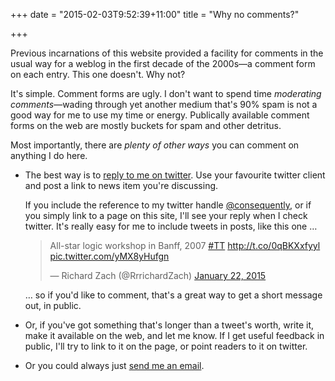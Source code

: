+++
date = "2015-02-03T9:52:39+11:00"
title = "Why no comments?"

+++

Previous incarnations of this website provided a facility for comments in the usual way for a weblog in the first decade of the 2000s&mdash;a comment form on each entry. This one doesn't. Why not?

<!--more-->

It's simple. Comment forms are ugly. I don't want to spend time *moderating comments*&mdash;wading through yet another medium that's 90% spam is  not a good way for me to use my time or energy. Publically available comment forms on the web are mostly buckets for spam and other detritus. 

Most importantly, there are *plenty of other ways* you can comment on anything I do here. 

* The best way is to [reply to me on twitter](http://twitter.com/consequently). Use your favourite twitter client and post a link to news item you're discussing. 
	
	If you include the reference to my twitter handle [@consequently](http://twitter.com/consequently),  or if you simply link to a page on this site, I'll see your reply when I check twitter. It's really easy for me to include tweets in posts, like this one &hellip; <blockquote class="twitter-tweet" lang="en"><p>All-star logic workshop in Banff, 2007 <a href="https://twitter.com/hashtag/TT?src=hash">#TT</a> <a href="http://t.co/0qBKXxfyyl">http://t.co/0qBKXxfyyl</a> <a href="http://t.co/yMX8yHufgn">pic.twitter.com/yMX8yHufgn</a></p>&mdash; Richard Zach (@RrrichardZach) <a href="https://twitter.com/RrrichardZach/status/558299627569836032">January 22, 2015</a></blockquote> <script async src="//platform.twitter.com/widgets.js" charset="utf-8"></script> &hellip; so if you'd like to comment, that's a great way to get a short message out, in public. 

* Or, if you've got something that's longer than a tweet's worth, write it, make it available on the web, and let me know. If I get useful feedback in public, I'll try to link to it on the page, or point readers to it on twitter. 

* Or you could always just [send me an email](#about).
